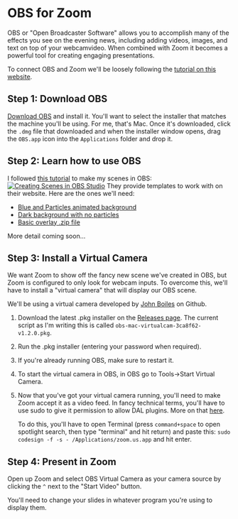 # OBS for Zoom
OBS or "Open Broadcaster Software" allows you to accomplish many of the effects you see on the evening news, including adding videos, images, and text on top of your webcamvideo. When combined with Zoom it becomes a powerful tool for creating engaging presentations.

To connect OBS and Zoom we'll be loosely following the [tutorial on this website](https://brandnewbox.com/notes/2020/04/obs-and-zoom-on-mac/).

## Step 1: Download OBS
[Download OBS](https://obsproject.com/download) and install it. You'll want to select the installer that matches the machine you'll be using. For me, that's Mac. Once it's downloaded, click the `.dmg` file that downloaded and when the installer window opens, drag the `OBS.app` icon into the `Applications` folder and drop it. 

## Step 2: Learn how to use OBS
I followed [this tutorial](https://www.youtube.com/watch?v=hbjQIxyLBCE) to make my scenes in OBS: 
[![Creating Scenes in OBS Studio](http://img.youtube.com/vi/hbjQIxyLBCE/0.jpg)](http://www.youtube.com/watch?v=hbjQIxyLBCE "Creating Scenes in OBS Studio")
They provide templates to work with on their website. Here are the ones we'll need:
- [Blue and Particles animated background](https://nerdordie.com/free-resources/obs-studio/NoD_GridBG_Blue.mp4)
- [Dark background with no particles](https://nerdordie.com/free-resources/obs-studio/NoD_GridBG_Dark.mp4)
- [Basic overlay .zip file](https://nerdordie.com/free-resources/obs-studio/overlay-images.zip)

More detail coming soon...



## Step 3: Install a Virtual Camera
We want Zoom to show off the fancy new scene we've created in OBS, but Zoom is configured to only look for webcam inputs. To overcome this, we'll have to install a "virtual camera" that will display our OBS scene.

We'll be using a virtual camera developed by [John Boiles](https://github.com/johnboiles) on Github. 
1. Download the latest .pkg installer on the [Releases page](https://github.com/johnboiles/obs-mac-virtualcam/releases).   The current script as I'm writing this is called `obs-mac-virtualcam-3ca8f62-v1.2.0.pkg`. 
2. Run the .pkg installer (entering your password when required).
3. If you're already running OBS, make sure to restart it.
4. To start the virtual camera in OBS, in OBS go to Tools→Start Virtual Camera.

5. Now that you've got your virtual camera running, you'll need to make Zoom accept it as a video feed. In fancy technical terms, you'll have to use sudo to give it permission to allow DAL plugins. More on that [here](https://github.com/johnboiles/obs-mac-virtualcam/wiki/Compatibility#apps-dont-allow-dal-plugins).

    To do this, you'll have to open Terminal (press `command+space` to open spotlight search, then type "terminal" and hit return) and paste this: `sudo codesign -f -s - /Applications/zoom.us.app` and hit enter.


## Step 4: Present in Zoom
Open up Zoom and select OBS Virtual Camera as your camera source by clicking the `^` next to the "Start Video" button.

You'll need to change your slides in whatever program you're using to display them.
